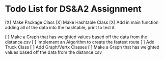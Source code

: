 # Todo List for DS&A2 Assignment

[X] Make Package Class
[X] Make Hashtable Class
[X] Add in main function adding all of the data into the hashtable, print to test it.

[ ] Make a Graph that has weighted values based off the data from the distance.csv
[ ] Implement an Algorithm to create the fastest route
[ ] Add Truck Class
[ ] Add Graph/Vertx Classes
[ ] Make a Graph that has weighted values based off the data from the distance.csv

